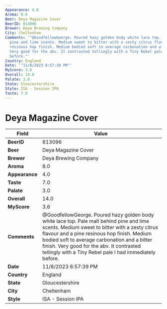 ```yaml
---
Appearance: 4.0
Aroma: 8.0
Beer: Deya Magazine Cover
BeerID: 813096
Brewer: Deya Brewing Company
City: Cheltenham
Comments: '"@GoodfellowGeorge. Poured hazy golden body white lace top. Pale malt behind
  pine and lime scents. Medium sweet to bitter with a zesty citrus flavour and a pine
  resinous hop finish. Medium bodied soft to average carbonation and a bitter finish.
  Very good for the abv. It contrasted tellingly with a Tiny Rebel pale I had immediately
  before."'
Country: England
Date: '"11/8/2023 6:57:39 PM"'
MyScore: 3.6
Overall: 14.0
Palate: 3.0
State: Gloucestershire
Style: ISA - Session IPA
Taste: 7.0
---
```


# Deya Magazine Cover

| Field         | Value |
|---------------|-------|
| **BeerID** | 813096 |
| **Beer** | Deya Magazine Cover |
| **Brewer** | Deya Brewing Company |
| **Aroma** | 8.0 |
| **Appearance** | 4.0 |
| **Taste** | 7.0 |
| **Palate** | 3.0 |
| **Overall** | 14.0 |
| **MyScore** | 3.6 |
| **Comments** | @GoodfellowGeorge. Poured hazy golden body white lace top. Pale malt behind pine and lime scents. Medium sweet to bitter with a zesty citrus flavour and a pine resinous hop finish. Medium bodied soft to average carbonation and a bitter finish. Very good for the abv. It contrasted tellingly with a Tiny Rebel pale I had immediately before. |
| **Date** | 11/8/2023 6:57:39 PM |
| **Country** | England |
| **State** | Gloucestershire |
| **City** | Cheltenham |
| **Style** | ISA - Session IPA |
